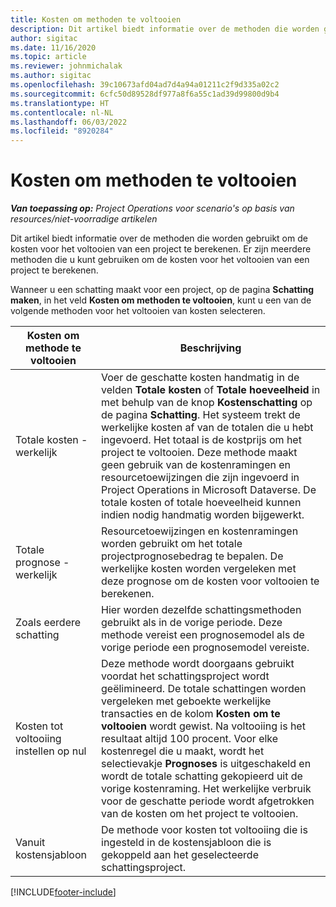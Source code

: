 ```yaml
---
title: Kosten om methoden te voltooien
description: Dit artikel biedt informatie over de methoden die worden gebruikt om de kosten voor het voltooien van een project te berekenen.
author: sigitac
ms.date: 11/16/2020
ms.topic: article
ms.reviewer: johnmichalak
ms.author: sigitac
ms.openlocfilehash: 39c10673afd04ad7d4a94a01211c2f9d335a02c2
ms.sourcegitcommit: 6cfc50d89528df977a8f6a55c1ad39d99800d9b4
ms.translationtype: HT
ms.contentlocale: nl-NL
ms.lasthandoff: 06/03/2022
ms.locfileid: "8920284"
---
```

# <a name="cost-to-complete-methods"></a>Kosten om methoden te voltooien

_**Van toepassing op:** Project Operations voor scenario's op basis van resources/niet-voorradige artikelen_

Dit artikel biedt informatie over de methoden die worden gebruikt om de kosten voor het voltooien van een project te berekenen. Er zijn meerdere methoden die u kunt gebruiken om de kosten voor het voltooien van een project te berekenen. 

Wanneer u een schatting maakt voor een project, op de pagina **Schatting maken**, in het veld **Kosten om methoden te voltooien**, kunt u een van de volgende methoden voor het voltooien van kosten selecteren.

| Kosten om methode te voltooien    | Beschrijving                                                                                                                                                                                                                                                                                                                                                                                                                                                                                        |
|------------------------------|----------------------------------------------------------------------------------------------------------------------------------------------------------------------------------------------------------------------------------------------------------------------------------------------------------------------------------------------------------------------------------------------------------------------------------------------------------------------------------------------------|
| Totale kosten - werkelijk            | Voer de geschatte kosten handmatig in de velden **Totale kosten** of **Totale hoeveelheid** in met behulp van de knop **Kostenschatting** op de pagina **Schatting**. Het systeem trekt de werkelijke kosten af van de totalen die u hebt ingevoerd. Het totaal is de kostprijs om het project te voltooien. Deze methode maakt geen gebruik van de kostenramingen en resourcetoewijzingen die zijn ingevoerd in Project Operations in Microsoft Dataverse. De totale kosten of totale hoeveelheid kunnen indien nodig handmatig worden bijgewerkt.  |
| Totale prognose - werkelijk        | Resourcetoewijzingen en kostenramingen worden gebruikt om het totale projectprognosebedrag te bepalen. De werkelijke kosten worden vergeleken met deze prognose om de kosten voor voltooien te berekenen.                                                                                                                                                                                                                                                                          |
| Zoals eerdere schatting         | Hier worden dezelfde schattingsmethoden gebruikt als in de vorige periode. Deze methode vereist een prognosemodel als de vorige periode een prognosemodel vereiste.                                                                                                                                                                                                                                                                                                                           |
| Kosten tot voltooiing instellen op nul | Deze methode wordt doorgaans gebruikt voordat het schattingsproject wordt geëlimineerd. De totale schattingen worden vergeleken met geboekte werkelijke transacties en de kolom **Kosten om te voltooien** wordt gewist. Na voltooiing is het resultaat altijd 100 procent. Voor elke kostenregel die u maakt, wordt het selectievakje **Prognoses** is uitgeschakeld en wordt de totale schatting gekopieerd uit de vorige kostenraming. Het werkelijke verbruik voor de geschatte periode wordt afgetrokken van de kosten om het project te voltooien.              |
| Vanuit kostensjabloon           | De methode voor kosten tot voltooiing die is ingesteld in de kostensjabloon die is gekoppeld aan het geselecteerde schattingsproject.                                                                                                                                                                                                                                                                                                                                                                          |


[!INCLUDE[footer-include](../includes/footer-banner.md)]